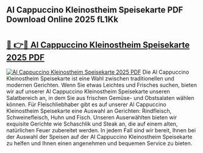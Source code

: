 ## Al Cappuccino Kleinostheim Speisekarte PDF Download Online 2025 fL1Kk

# <h2><a href="http://gc9nqs.nevu.top/?p=Al+Cappuccino+Kleinostheim+Speisekarte">🔗 👉🔴 Al Cappuccino Kleinostheim Speisekarte 2025 PDF</a></h2>

[![Al Cappuccino Kleinostheim Speisekarte 2025 PDF](https://i.imgur.com/dBaPXMq.png)](http://gc9nqs.nevu.top/?p=Al+Cappuccino+Kleinostheim+Speisekarte)
Die Al Cappuccino Kleinostheim Speisekarte ist eine Wahl zwischen traditionellen und modernen Gerichten. Wenn Sie etwas Leichtes und Frisches suchen, bieten wir auf unserer Al Cappuccino Kleinostheim Speisekarte unseren Salatbereich an, in dem Sie aus frischen Gemüse- und Obstsalaten wählen können. Für Fleischliebhaber gibt es auf unserer Al Cappuccino Kleinostheim Speisekarte eine Auswahl an Gerichten: Rindfleisch, Schweinefleisch, Huhn und Fisch. Unseren Auserwählten bieten wir exquisite Gerichte wie Schaschlik und Steak an, die auf einem alten, natürlichen Feuer zubereitet werden. In jedem Fall sind wir bereit, Ihnen bei der Auswahl der Speisen auf der Al Cappuccino Kleinostheim Speisekarte zu helfen und Ihnen einen angenehmen und bequemen Service zu bieten.
